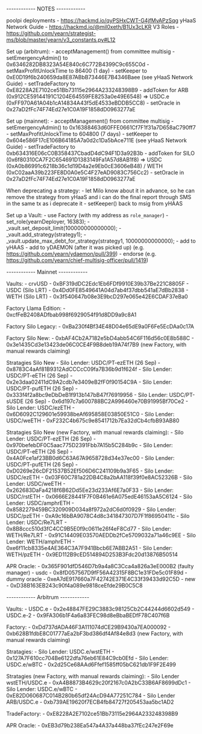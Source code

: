 ------------ NOTES ------------

poolpi deployments - https://hackmd.io/qyPSHxCWT-G4jfMvAPzSqg
yHaaS Network Guide - https://hackmd.io/@mil0xeth/B1Ux3cLKR
V3 Roles - https://github.com/yearn/strategist-ms/blob/master/yearn/v3_constants.py#L12

Set up (arbitrum):
    - acceptManagement() from committee multisig
    - setEmergencyAdmin() to 0x6346282DB8323A54E840c6C772B4399C9c655C0d
    - setMaxProfitUnlockTime to 86400 (1 day)
    - setKeeper to 0xE0D19f6b240659da8E87ABbB73446E7B4346Baee (see yHaaS Network Guide)
    - setTradeFactory to 0xE8228A2E7102ce51Bb73115e2964A233248398B9
    - addToken for ARB (0x912CE59144191C1204E64559FE8253a0e49E6548) => USDC.e (0xFF970A61A04b1cA14834A43f5dE4533eBDDB5CC8)
    - setOracle in 0x27aD2fFc74F74Ed27e1C0A19F1858dD0963277aE

Set up (mainnet):
    - acceptManagement() from committee multisig
    - setEmergencyAdmin() to 0x16388463d60FFE0661Cf7F1f31a7D658aC790ff7
    - setMaxProfitUnlockTime to 604800 (7 days)
    - setKeeper to 0x604e586F17cE106B64185A7a0d2c1Da5bAce711E (see yHaaS Network Guide)
    - setTradeFactory to 0xb634316E06cC0B358437CbadD4dC94F1D3a92B3b
    - addToken for SILO (0x6f80310CA7F2C654691D1383149Fa1A57d8AB1f8) => USDC (0xA0b86991c6218b36c1d19D4a2e9Eb0cE3606eB48) / WETH (0xC02aaA39b223FE8D0A0e5C4F27eAD9083C756Cc2)
    - setOracle in 0x27aD2fFc74F74Ed27e1C0A19F1858dD0963277aE

When deprecating a strategy:
    - let Milo know about it in advance, so he can remove the strategy from yHaaS and i can do the final report through SMS in the same tx as i deprecate it
    - setKeeper() back to msig from yHAAS

Set up a Vault:
    - use Factory (with my address as `role_manager`)
    - set_role(yearnDeployer, 16383);
    - _vault.set_deposit_limit(100000000000000);
    - _vault.add_strategy(strategy1);
    - _vault.update_max_debt_for_strategy(strategy1, 10000000000000);
    - add to yHAAS
    - add to yDAEMON (after it was picked up) (e.g. https://github.com/yearn/ydaemon/pull/399)
    - endorse (e.g. https://github.com/yearn/chief-multisig-officer/pull/1419)

------------ Mainnet ------------

Vaults:
    - crvUSD - 0xBF319dDC2Edc1Eb6FDf9910E39b37Be221C8805F
    - USDC (Silo LRT) - 0x4Dd0FE8549641A04d7ab4f37dbb541aE7dBb2838
    - WETH (Silo LRT) - 0x3f540647b08e3E9bcD297e065e42E6CDAF37eBa0

Factory Llama Edition:
    - 0xcfFeB2408ADfbab998f6929054f91d8DD9a9c8A1

Factory Silo Legacy:
    - 0xBa230f4Bf34E48D04e65dE9a0F6Fe5EcDAa0c17A

Factory Silo New:
    - 0xbAF4Cb2A7182e5bD4abb54C6F116d56c0E8b588C
    - 0x3e1435Cd3e13423de06C0CE4F9B8deb19A74f7B9 (new Factory, with manual rewards claiming)

Stratagies Silo New
    - Silo Lender: USDC/PT-ezETH (26 Sep) - 0x8783C4aAf81B9312AdCCCcC09fa7B36b9d1f624f
    - Silo Lender: USDC/PT-eETH (26 Sep) - 0x2e3daa02411dC9A2cdb7e3409eB2fF0f90154C9A
    - Silo Lender: USDC/PT-pufETH (26 Sep) - 0x333f4f2a8bc9eDbDeB1f913b147bB47f76919956
    - Silo Lender: USDC/PT-sUSDE (26 Sep) - 0x6d197c7a600788BC2A996460e70B91995Bf70Ce2
    - Silo Lender: USDC/ezETH - 0x6D6092C129601e59938beAf695858E03850E51C0
    - Silo Lender: USDC/weETH - 0xF232C4b675c9e8541712b7Ea32dCb4cfbB93AB80

Stratagies Silo New (new Factory, with manual rewards claiming):
    - Silo Lender: USDC/PT-ezETH (26 Sep) - 0x970befebDF0C5aac775D2391Fbb7A15b5C284b9c
    - Silo Lender: USDC/PT-eETH (26 Sep) - 0x4A0Fce1af23BB0d6C63A67A9658728d34e37ec00
    - Silo Lender: USDC/PT-pufETH (26 Sep) - 0xD0269e26cDF21537B52Ef506D6C241109b9a3F65
    - Silo Lender: USDC/ezETH - 0x03F60C781a22DB4C8a2bAA118f39f0e8AC52326B
    - Silo Lender: USDC/weETH - 0x262683DaFa4218f6B62Dd5Ee23d233Af6E7a0F33
    - Silo Lender: USDC/rstETH - 0x0666E28441F7F0B461e6A075edE46153aA5C6124
    - Silo Lender: USDC/amphrETH - 0x8582279459BC320909D034a8f972a2dC6d0f0929
    - Silo Lender: USDC/pzETH - 0xA9c16bBA9078C4d8c341847307D7F1f86950411c
    - Silo Lender: USDC/Re7LRT - 0x8B8ccc510d3fC4CC9B5E0f9c0611e26f4eF8Cd77
    - Silo Lender: WETH/Re7LRT - 0x91C14409E03570AEDDb2fCe5709032a71a46c9EE
    - Silo Lender: WETH/amphrETH - 0xe6f11cb8335e4AE364C3A7F941Bbcb6E7ABB2A51
    - Silo Lender: WETH/pzETH - 0x9ED112B9cED514894D253B3Fdc20d13876B50514

APR Oracle:
    - 0x365F901dfD546D7b9a4a8C3Cca4a826a3eE000B2 (faulty manager)
    - usdc - 0x8fD057567D9fF56A42315F8BC1e31FDe5c01F89d
    - dummy oracle - 0xeA7dE917660a7F42742E371E4C33f39433d92C5D
    - new - 0xD38B163EB243c90f4a089e9818ceEfde29B0C5C8

------------ Arbitrum ------------

Vaults:
    - USDC.e - 0x2e48847FE29C3883c98125Cb2C44244d6602d549
    - USDC.e-2 - 0x9FA306b1F4a6a83FEC98d8eBbaBEDfF78C407f6B

Factory:
    - 0xDd737dADA46F3A111074dCE29B9430a7EA000092
    - 0xb628B1fdbE8C01777aEa2bF3bd386df4Af84e8d3 (new Factory, with manual rewards claiming)

Stratagies:
    - Silo Lender: USDC.e/wstETH - 0x127A7F610cc704Be6122dfa76eb61E84C9cb0Efd
    - Silo Lender: USDC.e/wBTC - 0x2d25Ce68AAd6Ffef1585ff05bC621db1F9F2E499

Stratagies (new Factory, with manual rewards claiming):
    - Silo Lender wstETH/USDC.e - 0xA4B8873B4629c20f2167c0A2bC33B6AF8699dDc1
    - Silo Lender: USDC.e/wBTC - 0xE82D060687C014B280b65df24AcD94A77251C784
    - Silo Lender ARB/USDC.e - 0xb739AE19620f7ECB4fb84727f205453aa5bc1AD2

TradeFactory:
    - 0xE8228A2E7102ce51Bb73115e2964A233248398B9

APR Oracle:
    - 0xEB3d79b238Ea547a4A37a448ba37fEc247e2F69e
